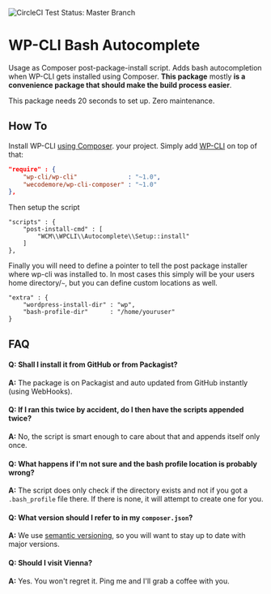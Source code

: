 ![CircleCI Test Status: Master Branch](https://circleci.com/gh/wecodemore/wp-cli-composer/tree/master.svg?style=shield&circle-token=8ed7e3862c3aa5e9b02558be9679cc87881eb59d)

# WP-CLI Bash Autocomplete

Usage as Composer post-package-install script. Adds bash autocompletion when WP-CLI gets installed
using Composer. **This package** mostly **is a convenience package that should make the build process
easier**. 

This package needs 20 seconds to set up. Zero maintenance.

## How To

Install WP-CLI [using Composer](https://github.com/wp-cli/wp-cli/wiki/Alternative-Install-Methods).
your project. Simply add [WP-CLI](wp-cli.org) on top of that:

```json
"require" : {
	"wp-cli/wp-cli"              : "~1.0",
	"wecodemore/wp-cli-composer" : "~1.0"
},
```

Then setup the script

```
"scripts" : {
	"post-install-cmd" : [
		"WCM\\WPCLI\\Autocomplete\\Setup::install"
	]
},
```

Finally you will need to define a pointer to tell the post package installer where wp-cli was
installed to. In most cases this simply will be your users home directory/`~`, but you can
define custom locations as well.

```
"extra" : {
	"wordpress-install-dir" : "wp",
	"bash-profile-dir"      : "/home/youruser"
}
```

## FAQ

#### **Q:** Shall I install it from GitHub or from Packagist?

**A:** The package is on Packagist and auto updated from GitHub instantly (using WebHooks).

#### **Q:** If I ran this twice by accident, do I then have the scripts appended twice?

**A:** No, the script is smart enough to care about that and appends itself only once.

#### **Q:** What happens if I'm not sure and the bash profile location is probably wrong?

**A:** The script does only check if the directory exists and not if 
you got a `.bash_profile` file there. If there is none, it will attempt to create one for you.

#### **Q:** What version should I refer to in my `composer.json`?

**A:** We use [semantic versioning](http://semver.org/), so you will want to stay up to date with major versions.

#### **Q:** Should I visit Vienna?

**A:** Yes. You won't regret it. Ping me and I'll grab a coffee with you.